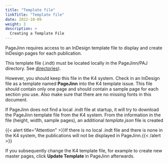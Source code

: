 ```yaml
---
title: "Template file"
linkTitle: "Template file"
date: 2022-10-09
weight: 3
description: >
  Creating a Template File
---
```


PageJinn requires access to an InDesign template file to display and create InDesign pages for each publication.

This template file (.indt) must be located locally in the PageJinn/PAJ directory. See [directories](/docs/installation/directories/)).

However, you should keep this file in the K4 system. Check in an InDesign file as a template named **PageJinn** into the K4 template issue. This file should contain only one page and should contain a sample page for each section you use. Also make sure that there are no missing fonts in this document.

If PageJinn does not find a local .indt file at startup, it will try to download the PageJinn template file from the K4 system. From the information in the file (height, width, sample pages), an additional *template.json* file is created 


{{< alert title="Attention" >}}If there is no local .indt file and there is none in the K4 system, the publications will not be displayed in PageJinn.{{< /alert >}}

If you subsequently change the K4 template file, for example to create new master pages, click **Update Template** in PageJinn afterwards.